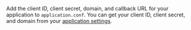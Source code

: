 Add the client ID, client secret, domain, and callback URL for your application to `application.conf`. You can get your client ID, client secret, and domain from your [application settings](${manage_url}/#/clients/${account.clientId}/settings).
